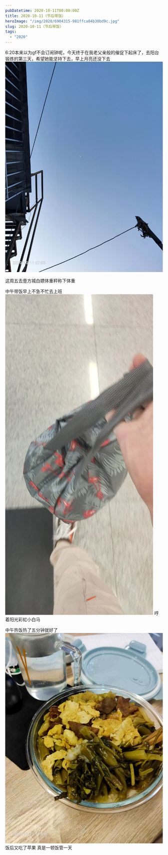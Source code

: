 ```yaml
---
pubDatetime: 2020-10-11T00:00:00Z
title: 2020-10-11（节后带饭）
heroImage: "/img/2020/6904315-981ffca04b30bd9c.jpg"
slug: 2020-10-11（节后带饭）
tags:
  - "2020"
---
```


6:20本来以为gf不会订闹钟呢，今天终于在我老父亲般的催促下起床了，去阳台锻炼的第三天，希望她能坚持下去，早上月亮还没下去
![](../../../../public/img/2020/6904315-981ffca04b30bd9c.jpg)

这周五去壹方城白嫖体重秤称下体重

中午带饭早上不急不忙去上班
![](../../../../public/img/2020/6904315-01397e13947b314f.jpg)
哼着阳光彩虹小白马

中午热饭热了五分钟就好了
![](../../../../public/img/2020/6904315-a2f6eb1c30f4d94a.jpg)饭后又吃了苹果
真是一顿饭管一天
